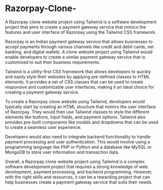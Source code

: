 # Razorpay-Clone-


A Razorpay clone website project using Tailwind is a software development project that aims to create a payment gateway service that mimics the features and user interface of Razorpay using the Tailwind CSS framework.

Razorpay is an Indian payment gateway service that allows businesses to accept payments through various channels like credit and debit cards, net banking, and digital wallets. A clone website project using Tailwind would enable developers to create a similar payment gateway service that is customized to suit their business requirements.

Tailwind is a utility-first CSS framework that allows developers to quickly and easily style their websites by applying pre-defined classes to HTML elements. It provides a set of CSS classes that can be used to create responsive and customizable user interfaces, making it an ideal choice for creating a payment gateway service.

To create a Razorpay clone website using Tailwind, developers would typically start by creating an HTML structure that mimics the user interface of Razorpay. They would then use Tailwind classes to style the different elements like buttons, input fields, and payment options. Tailwind also provides pre-built components like modals and dropdowns that can be used to create a seamless user experience.

Developers would also need to integrate backend functionality to handle payment processing and user authentication. This would involve using a programming language like PHP or Python and a database like MySQL or MongoDB to store user information and transaction data.

Overall, a Razorpay clone website project using Tailwind is a complex software development project that requires a strong knowledge of web development, payment processing, and backend programming. However, with the right skills and resources, it can be a rewarding project that can help businesses create a payment gateway service that suits their needs.
